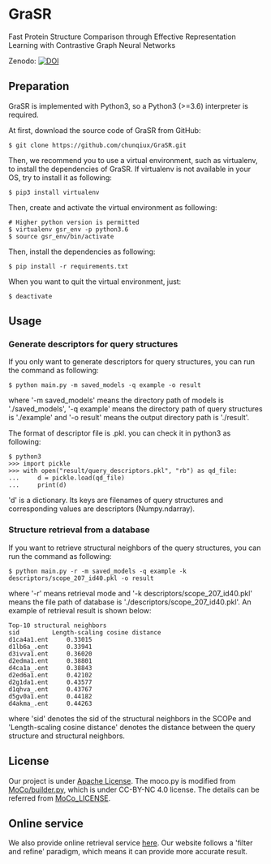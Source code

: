 # GraSR
Fast Protein Structure Comparison through Effective Representation Learning with Contrastive Graph Neural Networks

Zenodo: [![DOI](https://zenodo.org/badge/374857961.svg)](https://zenodo.org/badge/latestdoi/374857961)

## Preparation
GraSR is implemented with Python3, so a Python3 (>=3.6) interpreter is required.

At first, download the source code of GraSR from GitHub:

    $ git clone https://github.com/chunqiux/GraSR.git

Then, we recommend you to use a virtual environment, such as virtualenv, to install the dependencies of 
GraSR. If virtualenv is not available in your OS, try to install it as following:

    $ pip3 install virtualenv

Then, create and activate the virtual environment as following:

    # Higher python version is permitted
    $ virtualenv gsr_env -p python3.6
    $ source gsr_env/bin/activate

Then, install the dependencies as following:

    $ pip install -r requirements.txt

When you want to quit the virtual environment, just:

    $ deactivate

## Usage
### Generate descriptors for query structures
If you only want to generate descriptors for query structures, you can run the command as following:

    $ python main.py -m saved_models -q example -o result

where '-m saved_models' means the directory path of models is './saved_models', '-q example'
 means the directory path of query structures is './example' and '-o result' means the output
 directory path is './result'.

The format of descriptor file is .pkl. you can check it in python3 as following:

    $ python3
    >>> import pickle
    >>> with open("result/query_descriptors.pkl", "rb") as qd_file:
    ...     d = pickle.load(qd_file)
    ...     print(d)

'd' is a dictionary. Its keys are filenames of query structures and corresponding values are
descriptors (Numpy.ndarray).

### Structure retrieval from a database
If you want to retrieve structural neighbors of the query structures, you can run the command as
 following:

    $ python main.py -r -m saved_models -q example -k descriptors/scope_207_id40.pkl -o result

where '-r' means retrieval mode and '-k descriptors/scope_207_id40.pkl' means the file path of 
database is './descriptors/scope_207_id40.pkl'. An example of retrieval result is shown below:

    Top-10 structural neighbors
    sid			Length-scaling cosine distance
    d1ca4a1.ent		0.33015
    d1lb6a_.ent		0.33941
    d3ivva1.ent		0.36020
    d2edma1.ent		0.38801
    d4ca1a_.ent		0.38843
    d2ed6a1.ent		0.42102
    d2g1da1.ent		0.43577
    d1qhva_.ent		0.43767
    d5gv0a1.ent		0.44182
    d4akma_.ent		0.44263

where 'sid' denotes the sid of the structural neighbors in the SCOPe and 'Length-scaling 
cosine distance' denotes the distance between the query structure and structural neighbors.

## License
Our project is under 
[Apache License](https://github.com/chunqiux/GraSR/blob/master/LICENSE). 
The moco.py is modified from 
[MoCo/builder.py](https://github.com/facebookresearch/moco/blob/master/moco/builder.py), 
which is under CC-BY-NC 4.0 license. The details can be referred from 
[MoCo_LICENSE](https://github.com/chunqiux/GraSR/blob/master/MoCo_LICENSE).

## Online service
We also provide online retrieval service [here](http://www.csbio.sjtu.edu.cn/bioinf/GraSR/).
Our website follows a 'filter and refine' paradigm, which means it can provide more accurate result.
